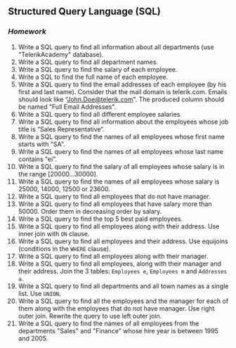 ## Structured Query Language (SQL)
### _Homework_

1.	Write a SQL query to find all information about all departments (use "TelerikAcademy" database).
2.	Write a SQL query to find all department names.
3.	Write a SQL query to find the salary of each employee.
4.	Write a SQL to find the full name of each employee.
5.	Write a SQL query to find the email addresses of each employee (by his first and last name). Consider that the mail domain is telerik.com. Emails should look like “John.Doe@telerik.com". The produced column should be named "Full Email Addresses".
6.	Write a SQL query to find all different employee salaries.
7.	Write a SQL query to find all information about the employees whose job title is “Sales Representative“.
8.	Write a SQL query to find the names of all employees whose first name starts with "SA".
9.	Write a SQL query to find the names of all employees whose last name contains "ei".
10.	Write a SQL query to find the salary of all employees whose salary is in the range [20000…30000].
11.	Write a SQL query to find the names of all employees whose salary is 25000, 14000, 12500 or 23600.
12.	Write a SQL query to find all employees that do not have manager.
13.	Write a SQL query to find all employees that have salary more than 50000. Order them in decreasing order by salary.
14.	Write a SQL query to find the top 5 best paid employees.
15.	Write a SQL query to find all employees along with their address. Use inner join with `ON` clause.
16.	Write a SQL query to find all employees and their address. Use equijoins (conditions in the `WHERE` clause).
17.	Write a SQL query to find all employees along with their manager.
18.	Write a SQL query to find all employees, along with their manager and their address. Join the 3 tables: `Employees e`, `Employees m` and `Addresses a`.
19.	Write a SQL query to find all departments and all town names as a single list. Use `UNION`.
20.	Write a SQL query to find all the employees and the manager for each of them along with the employees that do not have manager. Use right outer join. Rewrite the query to use left outer join.
21.	Write a SQL query to find the names of all employees from the departments "Sales" and "Finance" whose hire year is between 1995 and 2005.

